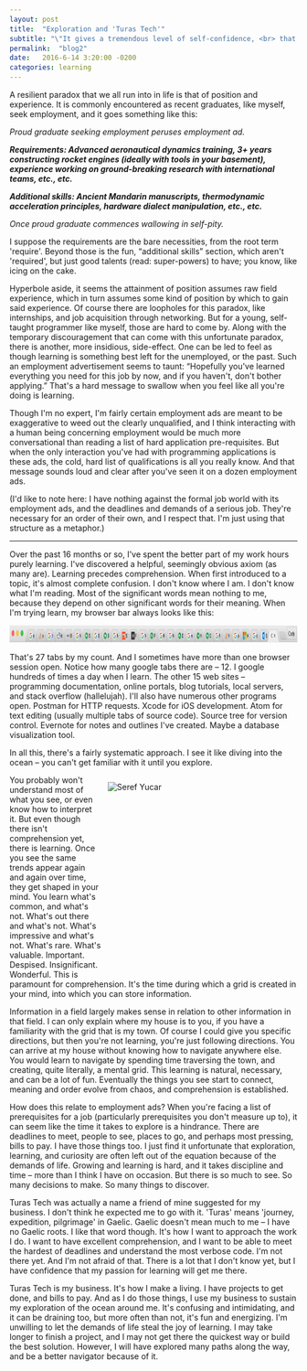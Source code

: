```yaml
---
layout: post
title:  "Exploration and 'Turas Tech'"
subtitle: "\"It gives a tremendous level of self-confidence, <br> that through exploration and learning one can understand <br> seemingly very complex things in one’s environment.\" <br> -Steve Jobs"
permalink:  "blog2"
date:   2016-6-14 3:20:00 -0200
categories: learning
---
```


A resilient paradox that we all run into in life is that of position and experience. It is commonly encountered as recent graduates, like myself, seek employment, and it goes something like this:

*Proud graduate seeking employment peruses employment ad.*

*<b>Requirements: Advanced aeronautical dynamics training, 3+ years constructing 	rocket engines (ideally with tools in your basement), experience working on ground-breaking research with international teams, etc., etc.</b>* 

*<b>Additional skills: Ancient Mandarin manuscripts, thermodynamic acceleration principles, hardware dialect manipulation, etc., etc.</b>*

*Once proud graduate commences wallowing in self-pity.*

I suppose the requirements are the bare necessities, from the root term 'require'. Beyond those is the fun, “additional skills” section, which aren't 'required', but just good talents (read: super-powers) to have; you know, like icing on the cake.

Hyperbole aside, it seems the attainment of position assumes raw field experience, which in turn assumes some kind of position by which to gain said experience. Of course there are loopholes for this paradox, like internships, and job acquisition through networking. But for a young, self-taught programmer like myself, those are hard to come by. Along with the temporary discouragement that can come with this unfortunate paradox, there is another, more insidious, side-effect. One can be led to feel as though learning is something best left for the unemployed, or the past. Such an employment advertisement seems to taunt: “Hopefully you've learned everything you need for this job by now, and if you haven't, don't bother applying.” That's a hard message to swallow when you feel like all you're doing is learning.

Though I'm no expert, I'm fairly certain employment ads are meant to be exaggerative to weed out the clearly unqualified, and I think interacting with a human being concerning employment would be much more conversational than reading a list of hard application pre-requisites. But when the only interaction you've had with programming applications is these ads, the cold, hard list of qualifications is all you really know. And that message sounds loud and clear after you've seen it on a dozen employment ads.

(I'd like to note here: I have nothing against the formal job world with its employment ads, and the deadlines and demands of a serious job. They're necessary for an order of their own, and I respect that. I'm just using that structure as a metaphor.)

***

Over the past 16 months or so, I've spent the better part of my work hours purely learning. I've discovered a helpful, seemingly obvious axiom (as many are). Learning precedes comprehension. When first introduced to a topic, it's almost complete confusion. I don't know where I am. I don't know what I'm reading. Most of the significant words mean nothing to me, because they depend on other significant words for their meaning. When I'm trying learn, my browser bar always looks like this:

<img src="/images/TabBar.png" style="width:2500px; height:30px; margin: 0;">


That's 27 tabs by my count. And I sometimes have more than one browser session open. Notice how many google tabs there are – 12. I google hundreds of times a day when I learn. The other 15 web sites – programming documentation, online portals, blog tutorials, local servers, and stack overflow (hallelujah). I'll also have numerous other programs open. Postman for HTTP requests. Xcode for iOS development. Atom for text editing (usually multiple tabs of source code). Source tree for version control. Evernote for notes and outlines I've created. Maybe a database visualization tool.

In all this, there's a fairly systematic approach. I see it like diving into the ocean – you can't get familiar with it until you explore. 

<a href="https://unsplash.com/photos/cfR-V1QuEKw"><img src="/images/Ocean.jpeg" style="width:320px; height:320px; padding: 12px; float: right;" alt="Seref Yucar"></a>

You probably won't understand most of what you see, or even know how to interpret it. But even though there isn't comprehension yet, there is learning. Once you see the same trends appear again and again over time, they get shaped in your mind. You learn what's common, and what's not. What's out there and what's not. What's impressive and what's not. What's rare. What's valuable. Important. Despised. Insignificant. Wonderful. This is paramount for comprehension. It's the time during which a grid is created in your mind, into which you can store information. 

Information in a field largely makes sense in relation to other information in that field. I can only explain where my house is to you, if you have a familiarity with the grid that is my town. Of course I could give you specific directions, but then you're not learning, you're just following directions. You can arrive at my house without knowing how to navigate anywhere else. You would learn to navigate by spending time traversing the town, and creating, quite literally, a mental grid. This learning is natural, necessary, and can be a lot of fun. Eventually the things you see start to connect, meaning and order evolve from chaos, and comprehension is established.

How does this relate to employment ads? When you're facing a list of prerequisites for a job (particularly prerequisites you don't measure up to), it can seem like the time it takes to explore is a hindrance. There are deadlines to meet, people to see, places to go, and perhaps most pressing, bills to pay. I have those things too. I just find it unfortunate that exploration, learning, and curiosity are often left out of the equation because of the demands of life. Growing and learning is hard, and it takes discipline and time – more than I think I have on occasion. But there is so much to see. So many decisions to make. So many things to discover.

Turas Tech was actually a name a friend of mine suggested for my business. I don't think he expected me to go with it. 'Turas' means 'journey, expedition, pilgrimage' in Gaelic. Gaelic doesn't mean much to me – I have no Gaelic roots. I like that word though. It's how I want to approach the work I do. I want to have excellent comprehension, and I want to be able to meet the hardest of deadlines and understand the most verbose code. I'm not there yet. And I'm not afraid of that. There is a lot that I don't know yet, but I have confidence that my passion for learning will get me there. 

Turas Tech is my business. It's how I make a living. I have projects to get done, and bills to pay. And as I do those things, I use my business to sustain my exploration of the ocean around me. It's confusing and intimidating, and it can be draining too, but more often than not, it's fun and energizing. I'm unwilling to let the demands of life steal the joy of learning. I may take longer to finish a project, and I may not get there the quickest way or build the best solution. However, I will have explored many paths along the way, and be a better navigator because of it.










